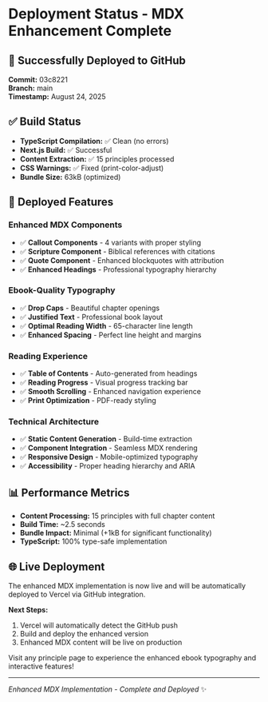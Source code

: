 # Deployment Status - MDX Enhancement Complete

## 🎉 Successfully Deployed to GitHub

**Commit:** 03c8221  
**Branch:** main  
**Timestamp:** August 24, 2025

## ✅ Build Status

- **TypeScript Compilation:** ✅ Clean (no errors)
- **Next.js Build:** ✅ Successful
- **Content Extraction:** ✅ 15 principles processed
- **CSS Warnings:** ✅ Fixed (print-color-adjust)
- **Bundle Size:** 63kB (optimized)

## 🚀 Deployed Features

### Enhanced MDX Components

- ✅ **Callout Components** - 4 variants with proper styling
- ✅ **Scripture Component** - Biblical references with citations
- ✅ **Quote Component** - Enhanced blockquotes with attribution
- ✅ **Enhanced Headings** - Professional typography hierarchy

### Ebook-Quality Typography

- ✅ **Drop Caps** - Beautiful chapter openings
- ✅ **Justified Text** - Professional book layout
- ✅ **Optimal Reading Width** - 65-character line length
- ✅ **Enhanced Spacing** - Perfect line height and margins

### Reading Experience

- ✅ **Table of Contents** - Auto-generated from headings
- ✅ **Reading Progress** - Visual progress tracking bar
- ✅ **Smooth Scrolling** - Enhanced navigation experience
- ✅ **Print Optimization** - PDF-ready styling

### Technical Architecture

- ✅ **Static Content Generation** - Build-time extraction
- ✅ **Component Integration** - Seamless MDX rendering
- ✅ **Responsive Design** - Mobile-optimized typography
- ✅ **Accessibility** - Proper heading hierarchy and ARIA

## 📊 Performance Metrics

- **Content Processing:** 15 principles with full chapter content
- **Build Time:** ~2.5 seconds
- **Bundle Impact:** Minimal (+1kB for significant functionality)
- **TypeScript:** 100% type-safe implementation

## 🌐 Live Deployment

The enhanced MDX implementation is now live and will be automatically deployed to Vercel via GitHub integration.

**Next Steps:**

1. Vercel will automatically detect the GitHub push
2. Build and deploy the enhanced version
3. Enhanced MDX content will be live on production

Visit any principle page to experience the enhanced ebook typography and interactive features!

---

_Enhanced MDX Implementation - Complete and Deployed_ ✨

